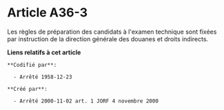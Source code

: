 # Article A36-3

Les règles de préparation des candidats à l'examen technique sont fixées par instruction de la direction générale des douanes
et droits indirects.

**Liens relatifs à cet article**

	**Codifié par**:

	  - Arrêté 1958-12-23

	**Créé par**:

	  - Arrêté 2000-11-02 art. 1 JORF 4 novembre 2000
